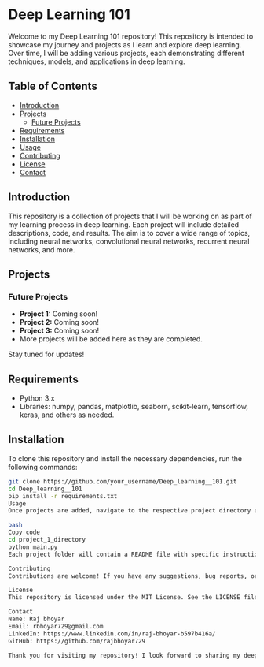 # Deep Learning 101

Welcome to my Deep Learning 101 repository! This repository is intended to showcase my journey and projects as I learn and explore deep learning. Over time, I will be adding various projects, each demonstrating different techniques, models, and applications in deep learning.

## Table of Contents

- [Introduction](#introduction)
- [Projects](#projects)
  - [Future Projects](#future-projects)
- [Requirements](#requirements)
- [Installation](#installation)
- [Usage](#usage)
- [Contributing](#contributing)
- [License](#license)
- [Contact](#contact)

## Introduction

This repository is a collection of projects that I will be working on as part of my learning process in deep learning. Each project will include detailed descriptions, code, and results. The aim is to cover a wide range of topics, including neural networks, convolutional neural networks, recurrent neural networks, and more.

## Projects

### Future Projects

- **Project 1:** Coming soon!
- **Project 2:** Coming soon!
- **Project 3:** Coming soon!
- More projects will be added here as they are completed.

Stay tuned for updates!

## Requirements

- Python 3.x
- Libraries: numpy, pandas, matplotlib, seaborn, scikit-learn, tensorflow, keras, and others as needed.

## Installation

To clone this repository and install the necessary dependencies, run the following commands:

```bash
git clone https://github.com/your_username/Deep_learning__101.git
cd Deep_learning__101
pip install -r requirements.txt
Usage
Once projects are added, navigate to the respective project directory and execute the main script. For example:

bash
Copy code
cd project_1_directory
python main.py
Each project folder will contain a README file with specific instructions for running the project.

Contributing
Contributions are welcome! If you have any suggestions, bug reports, or feature requests, please open an issue or submit a pull request.

License
This repository is licensed under the MIT License. See the LICENSE file for more details.

Contact
Name: Raj bhoyar
Email: rbhoyar729@gmail.com
LinkedIn: https://www.linkedin.com/in/raj-bhoyar-b597b416a/
GitHub: https://github.com/rajbhoyar729

Thank you for visiting my repository! I look forward to sharing my deep learning projects with you.

